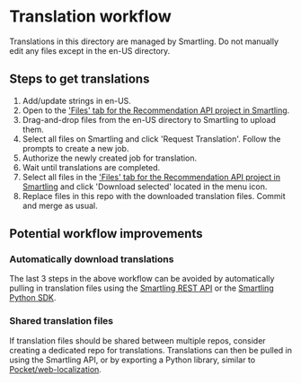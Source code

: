 # Translation workflow

Translations in this directory are managed by Smartling.
Do not manually edit any files except in the en-US directory.

## Steps to get translations

1. Add/update strings in en-US.
2. Open to the ['Files' tab for the Recommendation API project in Smartling](https://dashboard.smartling.com/app/projects/8152f9b61/files/list.html).
3. Drag-and-drop files from the en-US directory to Smartling to upload them.
4. Select all files on Smartling and click 'Request Translation'. Follow the prompts to create a new job.
5. Authorize the newly created job for translation.
6. Wait until translations are completed.
7. Select all files in the ['Files' tab for the Recommendation API project in Smartling](https://dashboard.smartling.com/app/projects/8152f9b61/files/list.html) and click 'Download selected' located in the menu icon.
8. Replace files in this repo with the downloaded translation files. Commit and merge as usual.

## Potential workflow improvements

### Automatically download translations
The last 3 steps in the above workflow can be avoided by 
automatically pulling in translation files using the 
[Smartling REST API](https://api-reference.smartling.com/) or the 
[Smartling Python SDK](https://pypi.org/project/SmartlingApiSdk/).

### Shared translation files
If translation files should be shared between multiple repos, consider creating a dedicated repo for translations.
Translations can then be pulled in using the Smartling API, or by exporting a Python library, similar to
[Pocket/web-localization](https://github.com/Pocket/web-localization/).
